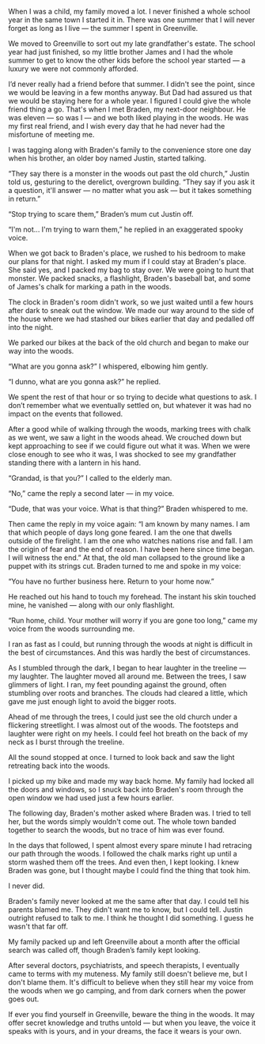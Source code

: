 When I was a child, my family moved a lot. I never finished a whole school year in the same town I started it in. There was one summer that I will never forget as long as I live — the summer I spent in Greenville.

We moved to Greenville to sort out my late grandfather's estate. The school year had just finished, so my little brother James and I had the whole summer to get to know the other kids before the school year started — a luxury we were not commonly afforded.

I’d never really had a friend before that summer. I didn't see the point, since we would be leaving in a few months anyway. But Dad had assured us that we would be staying here for a whole year. I figured I could give the whole friend thing a go. That's when I met Braden, my next-door neighbour. He was eleven — so was I — and we both liked playing in the woods. He was my first real friend, and I wish every day that he had never had the misfortune of meeting me.

I was tagging along with Braden's family to the convenience store one day when his brother, an older boy named Justin, started talking.

“They say there is a monster in the woods out past the old church,” Justin told us, gesturing to the derelict, overgrown building. “They say if you ask it a question, it'll answer — no matter what you ask — but it takes something in return.”

“Stop trying to scare them,” Braden’s mum cut Justin off.

“I'm not... I'm trying to warn them,” he replied in an exaggerated spooky voice.

When we got back to Braden's place, we rushed to his bedroom to make our plans for that night. I asked my mum if I could stay at Braden's place. She said yes, and I packed my bag to stay over. We were going to hunt that monster. We packed snacks, a flashlight, Braden's baseball bat, and some of James's chalk for marking a path in the woods.

The clock in Braden's room didn't work, so we just waited until a few hours after dark to sneak out the window. We made our way around to the side of the house where we had stashed our bikes earlier that day and pedalled off into the night.

We parked our bikes at the back of the old church and began to make our way into the woods.

“What are you gonna ask?” I whispered, elbowing him gently.

“I dunno, what are you gonna ask?” he replied.

We spent the rest of that hour or so trying to decide what questions to ask. I don’t remember what we eventually settled on, but whatever it was had no impact on the events that followed.

After a good while of walking through the woods, marking trees with chalk as we went, we saw a light in the woods ahead. We crouched down but kept approaching to see if we could figure out what it was. When we were close enough to see who it was, I was shocked to see my grandfather standing there with a lantern in his hand.

“Grandad, is that you?” I called to the elderly man.

“No,” came the reply a second later — in my voice.

“Dude, that was your voice. What is that thing?” Braden whispered to me.

Then came the reply in my voice again: “I am known by many names. I am that which people of days long gone feared. I am the one that dwells outside of the firelight. I am the one who watches nations rise and fall. I am the origin of fear and the end of reason. I have been here since time began. I will witness the end.” At that, the old man collapsed to the ground like a puppet with its strings cut. Braden turned to me and spoke in my voice:

“You have no further business here. Return to your home now.”

He reached out his hand to touch my forehead. The instant his skin touched mine, he vanished — along with our only flashlight.

“Run home, child. Your mother will worry if you are gone too long,” came my voice from the woods surrounding me.

I ran as fast as I could, but running through the woods at night is difficult in the best of circumstances. And this was hardly the best of circumstances.

As I stumbled through the dark, I began to hear laughter in the treeline — my laughter. The laughter moved all around me. Between the trees, I saw glimmers of light. I ran, my feet pounding against the ground, often stumbling over roots and branches. The clouds had cleared a little, which gave me just enough light to avoid the bigger roots.

Ahead of me through the trees, I could just see the old church under a flickering streetlight. I was almost out of the woods. The footsteps and laughter were right on my heels. I could feel hot breath on the back of my neck as I burst through the treeline.

All the sound stopped at once. I turned to look back and saw the light retreating back into the woods.

I picked up my bike and made my way back home. My family had locked all the doors and windows, so I snuck back into Braden's room through the open window we had used just a few hours earlier.

The following day, Braden's mother asked where Braden was. I tried to tell her, but the words simply wouldn't come out. The whole town banded together to search the woods, but no trace of him was ever found.

In the days that followed, I spent almost every spare minute I had retracing our path through the woods. I followed the chalk marks right up until a storm washed them off the trees. And even then, I kept looking. I knew Braden was gone, but I thought maybe I could find the thing that took him.

I never did.

Braden's family never looked at me the same after that day. I could tell his parents blamed me. They didn't want me to know, but I could tell. Justin outright refused to talk to me. I think he thought I did something. I guess he wasn't that far off.

My family packed up and left Greenville about a month after the official search was called off, though Braden’s family kept looking.

After several doctors, psychiatrists, and speech therapists, I eventually came to terms with my muteness. My family still doesn't believe me, but I don't blame them. It's difficult to believe when they still hear my voice from the woods when we go camping, and from dark corners when the power goes out.

If ever you find yourself in Greenville, beware the thing in the woods. It may offer secret knowledge and truths untold — but when you leave, the voice it speaks with is yours, and in your dreams, the face it wears is your own.